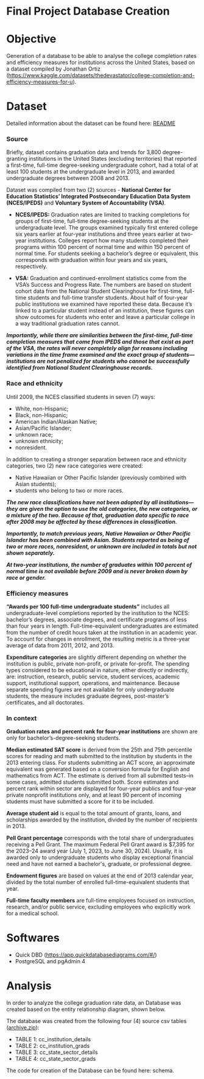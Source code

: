 # Final Project Database Creation

# Objective
Generation of a database to be able to analyse the college completion rates and efficiency measures for institutions across the United States, based on a dataset compiled by Jonathan Ortiz (https://www.kaggle.com/datasets/thedevastator/college-completion-and-efficiency-measures-for-u).


# Dataset
Detailed information about the dataset can be found here: [README](https://github.com/kfelds1/Final_Project/blob/9a4af7b1e13e7d53d938cf0289569e0474e35b69/README.txt)

### Source
Briefly, dataset contains graduation data and trends for 3,800 degree-granting institutions in the United States (excluding territories) that reported a first-time, full-time degree-seeking undergraduate cohort, had a total of at least 100 students at the undergraduate level in 2013, and awarded undergraduate degrees between 2008 and 2013.

Dataset was compiled from two (2) sources - **National Center for Education Statistics’ Integrated Postsecondary Education Data System (NCES/IPEDS)** and **Voluntary System of Accountability (VSA)**. 
- **NCES/IPEDS:** Graduation rates are limited to tracking completions for groups of first-time, full-time degree-seeking students at the undergraduate level. The groups examined typically first entered college six years earlier at four-year institutions and three years earlier at two-year institutions. Colleges report how many students completed their programs within 100 percent of normal time and within 150 percent of normal time. For students seeking a bachelor’s degree or equivalent, this corresponds with graduation within four years and six years, respectively.

- **VSA:** Graduation and continued-enrollment statistics come from the VSA’s Success and Progress Rate. The numbers are based on student cohort data from the National Student Clearinghouse for first-time, full-time students and full-time transfer students. About half of four-year public institutions we examined have reported these data. Because it’s linked to a particular student instead of an institution, these figures can show outcomes for students who enter and leave a particular college in a way traditional graduation rates cannot.

**_Importantly, while there are similarities between the first-time, full-time completion measures that come from IPEDS and those that exist as part of the VSA, the rates will never completely align for reasons including variations in the time frame examined and the exact group of students—institutions are not penalized for students who cannot be successfully identified from National Student Clearinghouse records._**

### Race and ethnicity
Until 2009, the NCES classified students in seven (7) ways: 
- White, non-Hispanic; 
- Black, non-Hispanic; 
- American Indian/Alaskan Native; 
- Asian/Pacific Islander; 
- unknown race; 
- unknown ethnicity; 
- nonresident. 

In addition to creating a stronger separation between race and ethnicity categories, two (2) new race categories were created: 
- Native Hawaiian or Other Pacific Islander (previously combined with Asian students);
- students who belong to two or more races.

**_The new race classifications have not been adopted by all institutions—they are given the option to use the old categories, the new categories, or a mixture of the two. Because of that, graduation data specific to race after 2008 may be affected by these differences in classification._**

**_Importantly, to match previous years, Native Hawaiian or Other Pacific Islander has been combined with Asian. Students reported as being of two or more races, nonresident, or unknown are included in totals but not shown separately._**

**_At two-year institutions, the number of graduates within 100 percent of normal time is not available before 2009 and is never broken down by race or gender._**

### Efficiency measures

**“Awards per 100 full-time undergraduate students”** includes all undergraduate-level completions reported by the institution to the NCES: bachelor’s degrees, associate degrees, and certificate programs of less than four years in length. Full-time-equivalent undergraduates are estimated from the number of credit hours taken at the institution in an academic year. To account for changes in enrollment, the resulting metric is a three-year average of data from 2011, 2012, and 2013.

**Expenditure categories** are slightly different depending on whether the institution is public, private non-profit, or private for-profit. The spending types considered to be educational in nature, either directly or indirectly, are: instruction, research, public service, student services, academic support, institutional support, operations, and maintenance. Because separate spending figures are not available for only undergraduate students, the measure includes graduate degrees, post-master’s certificates, and all doctorates.

### In context

**Graduation rates and percent rank for four-year institutions** are shown are only for bachelor’s-degree-seeking students.

**Median estimated SAT score** is derived from the 25th and 75th percentile scores for reading and math submitted to the institution by students in the 2013 entering class. For students submitting an ACT score, an approximate equivalent was generated based on a conversion formula for English and mathematics from ACT. The estimate is derived from all submitted tests–in some cases, admitted students submitted both. Score estimates and percent rank within sector are displayed for four-year publics and four-year private nonprofit institutions only, and at least 90 percent of incoming students must have submitted a score for it to be included. 

**Average student aid** is equal to the total amount of grants, loans, and scholarships awarded by the institution, divided by the number of recipients in 2013.

**Pell Grant percentage** corresponds with the total share of undergraduates receiving a Pell Grant. The maximum Federal Pell Grant award is $7,395 for the 2023–24 award year (July 1, 2023, to June 30, 2024). Usually, it is awarded only to undergraduate students who display exceptional financial need and have not earned a bachelor's, graduate, or professional degree.

**Endowment figures** are based on values at the end of 2013 calendar year, divided by the total number of enrolled full-time-equivalent students that year.

**Full-time faculty members** are full-time employees focused on instruction, research, and/or public service, excluding employees who explicitly work for a medical school.

# Softwares
- Quick DBD (https://app.quickdatabasediagrams.com/#/)
- PostgreSQL and pgAdmin 4

# Analysis
In order to analyze the college graduation rate data, an Database was created based on the entity relationship diagram, shown below. 

The database was created from the following four (4) source csv tables ([archive.zip](https://github.com/kfelds1/Final_Project/blob/6b38d0e19ebf20343cb548641279730aa7440c88/archive.zip)): 
- TABLE 1: cc_institution_details
- TABLE 2: cc_institution_grads
- TABLE 3: cc_state_sector_details
- TABLE 4: cc_state_sector_grads

The code for creation of the Database can be found here: schema.
